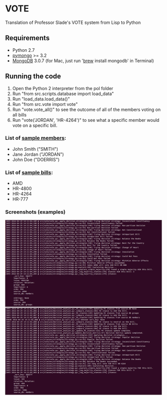 # VOTE
Translation of Professor Slade's VOTE system from Lisp to Python

## Requirements

- Python 2.7
- [pymongo](http://api.mongodb.org/python/current/installation.html) >= 3.2
- [MongoDB](https://docs.mongodb.org/v3.0/installation/) 3.0.7 (for Mac, just run '[brew](http://brew.sh) install mongodb' in Terminal)

## Running the code

1. Open the Python 2 interpreter from the pol folder
2. Run "from src.scripts.database import load_data"
3. Run "load_data.load_data()"
4. Run "from src.vote import vote"
5. Run "vote.vote_all()" to see the outcome of all of the members voting on all bills
6. Run "vote('JORDAN', 'HR-4264')" to see what a specific member would vote on a specific bill.

### List of [sample members](https://github.com/WEB3-GForce/VOTE/blob/master/database/dev/members.txt):
- John Smith ("SMITH")
- Jane Jordan ("JORDAN")
- John Doe ("DOERRIS")

### List of [sample bills](https://github.com/WEB3-GForce/VOTE/blob/master/database/dev/bills.txt):
- AMD
- HR-4800
- HR-4264
- HR-777

### Screenshots (examples)
![screenshot 1](https://raw.githubusercontent.com/WEB3-GForce/VOTE/master/screenshot1.png)
![screenshot 2](https://raw.githubusercontent.com/WEB3-GForce/VOTE/master/screenshot2.png)



